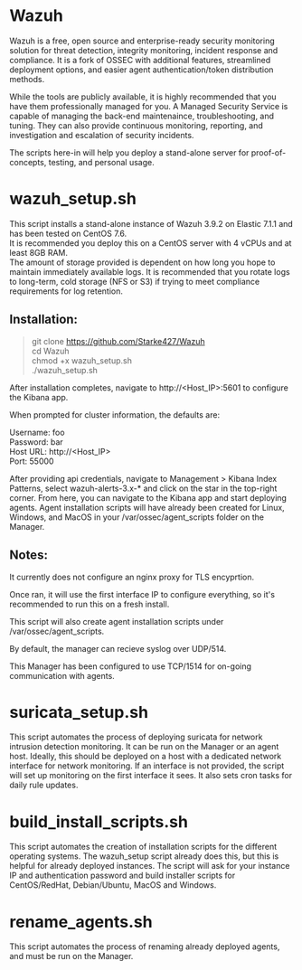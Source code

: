 # Wazuh

Wazuh is a free, open source and enterprise-ready security monitoring solution for threat detection, integrity monitoring, incident response and compliance. It is a fork of OSSEC with additional features, streamlined deployment options, and easier agent authentication/token distribution methods.

While the tools are publicly available, it is highly recommended that you have them professionally managed for you. A Managed Security Service is capable of managing the back-end maintenaince, troubleshooting, and tuning. They can also provide continuous monitoring, reporting, and investigation and escalation of security incidents. 

The scripts here-in will help you deploy a stand-alone server for proof-of-concepts, testing, and personal usage.

# wazuh_setup.sh

This script installs a stand-alone instance of Wazuh 3.9.2 on Elastic 7.1.1 and has been tested on CentOS 7.6.  
It is recommended you deploy this on a CentOS server with 4 vCPUs and at least 8GB RAM.  
The amount of storage provided is dependent on how long you hope to maintain immediately available logs.
It is recommended that you rotate logs to long-term, cold storage (NFS or S3) if trying to meet compliance requirements for log retention.

## Installation:

> git clone https://github.com/Starke427/Wazuh  
> cd Wazuh  
> chmod +x wazuh_setup.sh  
> ./wazuh_setup.sh



After installation completes, navigate to http://<Host_IP>:5601 to configure the Kibana app.  

When prompted for cluster information, the defaults are:  

Username: foo  
Password: bar  
Host URL: http://<Host_IP>  
Port: 55000  



After providing api credentials, navigate to Management > Kibana Index Patterns, select wazuh-alerts-3.x-* and click on the star in the top-right corner. From here, you can navigate to the Kibana app and start deploying agents. Agent installation scripts will have already been created for Linux, Windows, and MacOS in your /var/ossec/agent_scripts folder on the Manager.



## Notes:

It currently does not configure an nginx proxy for TLS  encyprtion.  

Once ran, it will use the first interface IP to configure everything, so it's recommended to run this on a fresh install.

This script will also create agent installation scripts under /var/ossec/agent_scripts.

By default, the manager can recieve syslog over UDP/514.

This Manager has been configured to use TCP/1514 for on-going communication with agents.

# suricata_setup.sh

This script automates the process of deploying suricata for network intrusion detection monitoring. It can be run on the Manager or an agent host. Ideally, this should be deployed on a host with a dedicated network interface for network monitoring. If an interface is not provided, the script will set up monitoring on the first interface it sees. It also sets cron tasks for daily rule updates.

# build_install_scripts.sh

This script automates the creation of installation scripts for the different operating systems. The wazuh_setup script already does this, but this is helpful for already deployed instances. The script will ask for your instance IP and authentication password and build installer scripts for CentOS/RedHat, Debian/Ubuntu, MacOS and Windows.

# rename_agents.sh

This script automates the process of renaming already deployed agents, and must be run on the Manager.
